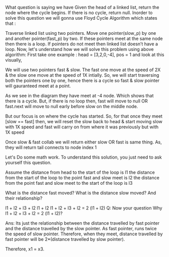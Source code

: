 ​What question is saying we have Given the head of a linked list, return the node where the cycle begins. If there is no cycle, return null.
Inorder to solve this question we will gonna use Floyd Cycle Algorithm which states that :

Traverse linked list using two pointers.
Move one pointer(slow_p) by one and another pointer(fast_p) by two.
If these pointers meet at the same node then there is a loop. If pointers do not meet then linked list doesn’t have a loop.
Now, let's understand how we will solve this problem using above algorithm:
First take one example : head = [3,2,0,-4], pos = 1 and look at this visually,


We will use two pointers fast & slow. The fast one move at the speed of 2X & the slow one move at the speed of 1X intially.
So, we will start traversing both the pointers one by one, hence there is a cycle so fast & slow pointer will gauranteed meet at a point.


As we see in the diagram they have meet at -4 node. Which shows that there is a cycle. But, if there is no loop then, fast will move to null OR fast.next will move to null early before slow on the middle node.

But our focus is on where the cycle has started. So, for that once they meet [slow == fast] then, we will reset the slow back to head & start moving slow with 1X speed and fast will carry on from where it was previously but with 1X speed

Once slow & fast collab we will return either slow OR fast is same thing. As, they will return tail connects to node index 1


Let's Do some math work. To understand this solution, you just need to ask yourself this question.

Assume the distance from head to the start of the loop is l1
the distance from the start of the loop to the point fast and slow meet is l2
the distance from the point fast and slow meet to the start of the loop is l3

What is the distance fast moved? What is the distance slow moved? And their relationship?

l1 + l2 + l3 + l2
l1 + l2
l1 + l2 + l3 + l2 = 2 (l1 + l2)
Q: Now your question Why l1 + l2 + l3 + l2 = 2 (l1 + l2)?

Ans: Its just the relationship between the distance travelled by fast pointer and the distance travelled by the slow pointer.
As fast pointer, runs twice the speed of slow pointer. Therefore, when they meet, distance travelled by fast pointer will be 2*(distance travelled by slow pointer).

Therefore, x1 = x3.

